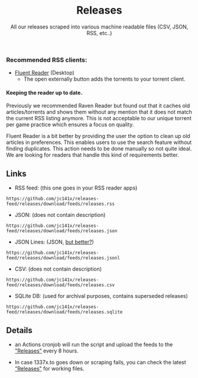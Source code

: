 <div align="center">
  <h1>Releases</h1>
  <p>All our releases scraped into various machine readable files (CSV, JSON, RSS, etc..)</p>
</div>

<br/>

### Recommended RSS clients:
- [Fluent Reader](https://github.com/yang991178/fluent-reader) (Desktop)
  - The open externally button adds the torrents to your torrent client.

#### Keeping the reader up to date.

Previously we recommended Raven Reader but found out that it caches old articles/torrents and shows them without any mention that it does not match the current RSS listing anymore. This is not acceptable to our unique torrent per game practice which ensures a focus on quality.

Fluent Reader is a bit better by providing the user the option to clean up old articles in preferences. This enables users to use the search feature without finding duplicates. This action needs to be done manually so not quite ideal. We are looking for readers that handle this kind of requirements better.

## Links
* RSS feed: (this one goes in your RSS reader apps)
```
https://github.com/jc141x/releases-feed/releases/download/feeds/releases.rss
```
* JSON: (does not contain description)
```
https://github.com/jc141x/releases-feed/releases/download/feeds/releases.json
```
* JSON Lines: (JSON, [but better?](https://jsonlines.org/))
```
https://github.com/jc141x/releases-feed/releases/download/feeds/releases.jsonl
```
* CSV: (does not contain description)
```
https://github.com/jc141x/releases-feed/releases/download/feeds/releases.csv
```
* SQLite DB: (used for archival purposes, contains superseded releases)
```
https://github.com/jc141x/releases-feed/releases/download/feeds/releases.sqlite
```

## Details

* an Actions cronjob will run the script and upload the feeds to the ["Releases"][releases] every 8 hours.

* In case 1337x.to goes down or scraping fails, you can check the latest ["Releases"][releases] for working files.

[releases]: https://github.com/jc141x/releases-feed/releases/latest
